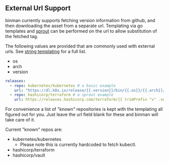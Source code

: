 ## External Url Support

binman currently supports fetching version information from github, and then downloading the asset from a separate url. Templating via go templates and [sprout](https://github.com/go-sprout/sprot/sprout/) can be performed on the url to allow substitution of the fetched tag.

The following values are provided that are commonly used with external urls. See [string templating](../docs/templating.md) for a full list.

* os
* arch
* version

```yaml
releases:
  - repo: kubernetes/kubernetes # a basic example
    url: "https://dl.k8s.io/release/{{.version}}/bin/{{.os}}/{{.arch}}/kubectl",
  - repo: hashicorp/terraform # a sprout example
    url: https://releases.hashicorp.com/terraform/{{ trimPrefix "v" .version }}/terraform_{{ trimPrefix "v" .version }}_{{.os}}_{{.arch}}.zip`, 

```

 For convenience a list of "known" repositories is kept with the templating all figured out for you. Just leave the url field blank for these and binman will take care of it.

 Current "known" repos are:

* kubernetes/kubernetes
  * Please note this is currently hardcoded to fetch kubectl.
* hashicorp/terraform
* hashicorp/vault
